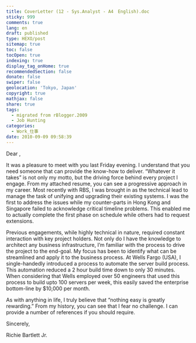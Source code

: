 ```yaml
---
title: CoverLetter (12 - Sys.Analyst - A4　English).doc
sticky: 999
comments: true
lang: en
draft: published
type: HEXO/post
sitemap: true
toc: false
tocOpen: true
indexing: true
display_tag_onHome: true
recommendedSection: false
donate: false
swiper: false
geolocation: 'Tokyo, Japan'
copyright: true
mathjax: false
share: true
tags:
  - migrated from rBlogger.2009
  - Job Hunting
categories:
  - Work_仕事
date: 2010-09-09 09:58:39
---
```


 Dear <!-- Dear Paul Mata, -->,

 It was a pleasure to meet with you last Friday evening. I understand that you need someone that can provide the know-how to deliver. “Whatever it takes” is not only my motto, but the driving force behind every project I engage. From my attached resume, you can see a progressive approach in my career. Most recently with RBS, I was brought in as the technical lead to manage the task of unifying and upgrading their existing systems. I was the first to address the issues while my counter-parts in Hong Kong and Singapore failed to acknowledge critical timeline problems. This enabled me to actually complete the first phase on schedule while others had to request extensions.

 Previous engagements, while highly technical in nature, required constant interaction with key project holders. Not only do I have the knowledge to architect any business infrastructure, I’m familiar with the process to drive the project to the end-goal. My focus has been to identify what can be streamlined and apply it to the business process. At Wells Fargo (USA), I single-handedly introduced a process to automate the server build process. This automation reduced a 2 hour build time down to only 30 minutes. When considering that Wells employed over 50 engineers that used this process to build upto 100 servers per week, this easily saved the enterprise bottom-line by $10,000 per month.

 As with anything in life, I truly believe that “nothing easy is greatly rewarding.” From my history, you can see that I fear no challenge. I can provide a number of references if you should require.



 Sincerely,

 Richie Bartlett Jr.
 